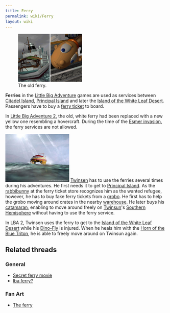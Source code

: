 ```yaml
---
title: Ferry
permalink: wiki/Ferry
layout: wiki
---
```


<figure>
<img src="assets/lba1/_cutscenes/02_ferry.gif" title="The old ferry."
width="200" />
<figcaption>The old ferry.</figcaption>
</figure>

**Ferries** in the [Little Big
Adventure](Little_Big_Adventure "wikilink") games are used as services
between [Citadel Island](Citadel_Island "wikilink"), [Principal
Island](Principal_Island "wikilink") and later the [Island of the White
Leaf Desert](Island_of_the_White_Leaf_Desert "wikilink"). Passengers
have to buy a [ferry ticket](ferry_ticket "wikilink") to board.

In [Little Big Adventure 2](Little_Big_Adventure_2 "wikilink"), the old,
white ferry had been replaced with a new yellow one resembling a
hovercraft. During the time of the [Esmer
invasion](Esmer_invasion "wikilink"), the ferry services are not
allowed.

<img src="assets/lba2/_cutscenes/boat_2.preview.jpg"
title="The new ferry." width="200" alt="The new ferry." />
[Twinsen](Twinsen "wikilink") has to use the ferries several times
during his adventures. He first needs it to get to [Principal
Island](Principal_Island "wikilink"). As the
[rabbibunny](rabbibunny "wikilink") at the ferry ticket store recognizes
him as the wanted refugee, however, he has to buy fake ferry tickets
from a [grobo](grobo "wikilink"). He first has to help the grobo moving
around crates in the nearby [warehouse](warehouse "wikilink"). He later
buys his [catamaran](catamaran "wikilink"), enabling to move around
freely on [Twinsun](Twinsun "wikilink")'s [Southern
Hemisphere](Southern_Hemisphere "wikilink") without having to use the
ferry service.

In LBA 2, Twinsen uses the ferry to get to the [Island of the White Leaf
Desert](Island_of_the_White_Leaf_Desert "wikilink") while his
[Dino-Fly](Dino-Fly "wikilink") is injured. When he heals him with the
[Horn of the Blue Triton](Horn_of_the_Blue_Triton "wikilink"), he is
able to freely move around on Twinsun again.

## Related threads

### General

- [Secret ferry
  movie](https://forum.magicball.net/showthread.php?t=10657)
- [lba ferry?](https://forum.magicball.net/showthread.php?t=5682)

### Fan Art

- [The ferry](https://forum.magicball.net/showthread.php?t=9675)
